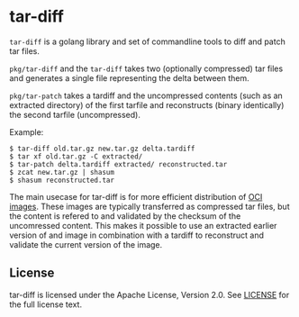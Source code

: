tar-diff
==

`tar-diff` is a golang library and set of commandline tools to diff and patch tar files.

`pkg/tar-diff` and the `tar-diff` takes two (optionally compressed) tar files and generates a single file representing the delta between them.

`pkg/tar-patch` takes a tardiff and the uncompressed contents (such as an extracted directory) of the first tarfile and reconstructs (binary identically) the second tarfile (uncompressed).

Example:
```
$ tar-diff old.tar.gz new.tar.gz delta.tardiff
$ tar xf old.tar.gz -C extracted/
$ tar-patch delta.tardiff extracted/ reconstructed.tar
$ zcat new.tar.gz | shasum
$ shasum reconstructed.tar
```

The main usecase for tar-diff is for more efficient distribution of [OCI images](https://github.com/opencontainers/image-spec).
These images are typically transferred as compressed tar files, but the content is refered to and validated by the checksum of
the uncomressed content. This makes it possible to use an extracted earlier version of and image in combination with a tardiff
to reconstruct and validate the current version of the image.

License
-
tar-diff is licensed under the Apache License, Version 2.0. See
[LICENSE](LICENSE) for the full license text.

